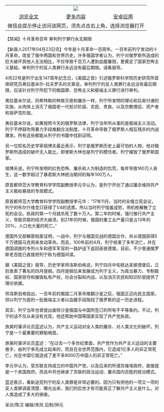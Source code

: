 

<table>
  <tr>
    <td align="center" colspan="3">
      <a href="https://github.com/ogate/ogate/blob/master/README.md"><img src="https://cloud.githubusercontent.com/assets/11880933/13434984/f430fae2-e012-11e5-814f-c2df1e82b247.jpg"/></a>
    </td>
  </tr>
  <tr>
    <td align="center">
      <a href="https://s3.ap-south-1.amazonaws.com/ogatem/oGate.htm?c818478&from=oNote">浏览全文</a>
    </td>
    <td align="center">
      <a href="https://s3.ap-south-1.amazonaws.com/ogatem/oGate.htm?from=oNote">更多内容</a>
    </td>
    <td align="center">
      <a href="https://raw.githubusercontent.com/ogate/up/master/ogate.apk">安卓应用</a>
    </td>
  </tr>
  <tr>
    <td align="center" colspan="3">
      微信会提示停止访问该网页，须先点击右上角，选择浏览器打开
    </td>
  </tr>
</table>    



【禁闻】十月革命百年 审判列宁罪行永无期限








【新唐人2017年04月23日讯】今年是十月革命一百周年。一百年前列宁发动的十月革命，改变了俄中两国和世界历史。许多俄国学者认为，列宁对俄罗斯所造成的巨大破坏其他人无法相比，不仅导致千百万人遭到血腥屠戮，更奠定了国家恐怖主义基础，审判列宁的反人类罪行永远没有最后期限。请看报导。











4月22号是列宁出生147周年纪念日，《美国之音》引述俄罗斯科学院历史研究所首席研究员弗拉基米尔-拉夫罗夫的文章说，审判列宁的反人类罪行永远没有最后期限，应该针对列宁所犯下的叛国罪、恐怖主义和极端主义罪行进行审判。



弗拉基米尔说，同希特勒的种族灭绝和屠杀一样，列宁所发明的理论和后来付诸的实施，从肉体上消灭了俄国老一代知识阶层、农民、贵族，以及宗教僧侣、资产者和哥萨克阶层。



弗拉基米尔说，如果按照今天的俄罗斯法律，列宁当年所从事的是极端主义活动。列宁不停鼓吹用暴力手段推翻合法制度，十月革命导致了俄罗斯人相互残杀的内战爆发。所有这些都能从列宁的书籍中找到证明。



另一位知名历史学家祖博夫最近表示，列宁是俄罗斯历史上最可怕的人物，他对俄罗斯所造成的破坏无人能比，即使斯大林也是列宁的模仿者。列宁摧毁了俄罗斯国家。



祖博夫说，列宁所发明的红色恐怖、屠杀和人为制造的饥荒，每年导致160万人丧生，这一数字超过了暴君斯大林统治期间的每年100万人。



原首都师范大学教育科学学院副教授李元华认为，是列宁开创了通过屠杀维持共产主义极权暴政的专政模式。



原首都师范大学教育科学学院副教授李元华：〝17年11月，当时的全俄立宪会议，列宁的布尔什维克只获得了1/4的选票。所以当时列宁恼羞成怒，用机枪解散了立宪的会议。执政的第一个月就杀死了数十万人。第二年的时候，强行推行共产主义，导致苏联的经济大崩溃。到21年的时候，俄国的重工业产量只是占13年的20%，人口也大量的死亡。〞



德国外交部解密档案证明，一战中，列宁与俄国交战的德国合作，并从德国获得5千万德国马克用来发动革命。而且，100年前的4月，列宁结束了多年流亡，并在德国调拨的专列火车和德军军官的一路护送下返回圣彼德堡。目前，不少普通俄罗斯老百姓已直接把列宁称为德国间谍。



据《美国之音》报导，历史学家师洛斯伯格说，列宁四月中旬抵达圣彼德堡后，立刻发表了著名的四月提纲。四月提纲后来发展成为列宁主义，为政治暴力、专制极权、国家掠夺和摧毁私有产权，社会分裂和内战，以及消灭农民和知识阶层提供了理论依据。



师洛斯伯格指出，一百年前的俄国二月革命推翻沙皇之后，俄国正迈向民主国家。但以列宁为首的一批极端主义者以血腥手段阻挡了俄罗斯的这一历史进程。



其实，列宁当年也曾提出废除沙皇俄国与中国所签订的所有不平等条约。不过，列宁的话不仅从来没有兑现，他还帮助中国等国家实现了共产党执政。



旅美时事评论员蓝述认为，共产主义运动对全人类的屠杀、对人类文化的破坏，列宁是一个最重要的罪魁祸首。



旅美时事评论员蓝述：〝在过去一个多世纪里面，共产党作为共产主义运动的主要推手，由列宁率先成立起来的，而且在全世界范围内，它造成1亿多人的非正常死亡，光在中国它就造成了差不多8000万中国人的非正常死亡。〞



李元华认为，受苏联支持成立的中国共产党，以及后来的所谓苏维埃政府，直接就是一个卖国政府。而且中共也继承了苏联的政治运动、屠杀国内百姓的统治模式。



蓝述表示，重新追究列宁的反人类罪是非常必要的。因为只有把他的一项又一项的反人类罪调查清楚、曝光出来，我们的后世才有可能真正了解共产主义是什么，对人类造成了多大的祸害。



采访/陈汉 编辑/宋风 后制/钟元





